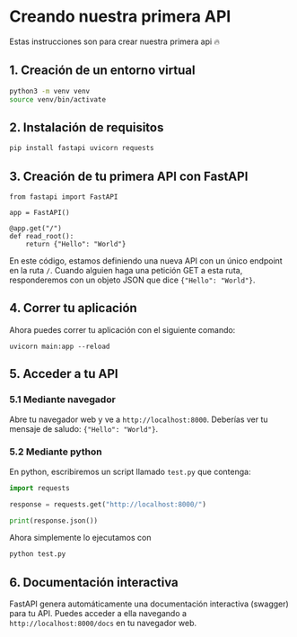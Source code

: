 # Creando nuestra primera API

Estas instrucciones son para crear nuestra primera api 🔥

## 1. Creación de un entorno virtual

```bash
python3 -m venv venv
source venv/bin/activate
```

## 2. Instalación de requisitos

```bash
pip install fastapi uvicorn requests

```

## 3. Creación de tu primera API con FastAPI

```
from fastapi import FastAPI

app = FastAPI()

@app.get("/")
def read_root():
    return {"Hello": "World"}

```

En este código, estamos definiendo una nueva API con un único endpoint en la ruta `/`. Cuando alguien haga una petición GET a esta ruta, responderemos con un objeto JSON que dice `{"Hello": "World"}`.

## 4. Correr tu aplicación

Ahora puedes correr tu aplicación con el siguiente comando:

```
uvicorn main:app --reload

```

## 5. Acceder a tu API

### 5.1 Mediante navegador

Abre tu navegador web y ve a `http://localhost:8000`. Deberías ver tu mensaje de saludo: `{"Hello": "World"}`.

### 5.2 Mediante python

En python, escribiremos un script llamado `test.py` que contenga:

```python
import requests

response = requests.get("http://localhost:8000/")

print(response.json())
```

Ahora simplemente lo ejecutamos con

```bash
python test.py
```

## 6. Documentación interactiva

FastAPI genera automáticamente una documentación interactiva (swagger) para tu API. Puedes acceder a ella navegando a `http://localhost:8000/docs` en tu navegador web.